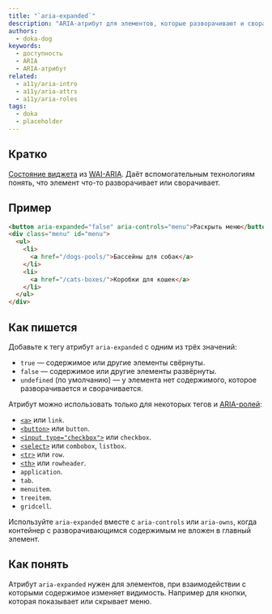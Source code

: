 ```yaml
---
title: "`aria-expanded`"
description: "ARIA-атрибут для элементов, которые разворачивают и сворачивают другие элементы или содержимое."
authors:
  - doka-dog
keywords:
  - доступность
  - ARIA
  - ARIA-атрибут
related:
  - a11y/aria-intro
  - a11y/aria-attrs
  - a11y/aria-roles
tags:
  - doka
  - placeholder
---
```


## Кратко

[Состояние виджета](/aria-attrs/#atributy-vidzhetov) из [WAI-ARIA](/a11y/aria-intro/#specifikaciya). Даёт вспомогательным технологиям понять, что элемент что-то разворачивает или сворачивает.

## Пример

```html
<button aria-expanded="false" aria-controls="menu">Раскрыть меню</button>
<div class="menu" id="menu">
  <ul>
    <li>
      <a href="/dogs-pools/">Бассейны для собак</a>
    </li>
    <li>
      <a href="/cats-boxes/">Коробки для кошек</a>
    </li>
  </ul>
</div>
```

## Как пишется

Добавьте к тегу атрибут `aria-expanded` с одним из трёх значений:

- `true` — содержимое или другие элементы свёрнуты.
- `false` — содержимое или другие элементы развёрнуты.
- `undefined` (по умолчанию) — у элемента нет содержимого, которое разворачивается и сворачивается.

Атрибут можно использовать только для некоторых тегов и [ARIA-ролей](/a11y/aria-roles/):

- [`<a>`](/html/a/) или `link`.
- [`<button>`](/html/button/) или `button`.
- [`<input type="checkbox">`](/html/input/#type) или `checkbox`.
- [`<select>`](/html/select/) или `combobox`, `listbox`.
- [`<tr>`](/html/tables/#tr) или `row`.
- [`<th>`](/html/tables/#th) или `rowheader`.
- `application`.
- `tab`.
- `menuitem`.
- `treeitem`.
- `gridcell`.

Используйте `aria-expanded` вместе с `aria-controls` или `aria-owns`, когда контейнер с разворачивающимся содержимым не вложен в главный элемент.

## Как понять

Атрибут `aria-expanded` нужен для элементов, при взаимодействии с которыми содержимое изменяет видимость. Например для кнопки, которая показывает или скрывает меню.
